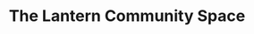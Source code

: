---
title: "The Lantern Community Space"
url: /allithwaite/the-lantern-community-space/
shop: charity
---